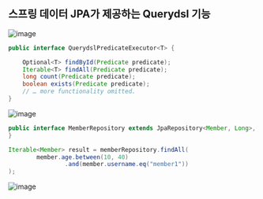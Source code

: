 ## **스프링 데이터 JPA가 제공하는 Querydsl 기능**

![image](https://user-images.githubusercontent.com/79301439/191430456-4ef9af01-68b5-483e-b539-099e9520ad8c.png)

```java
public interface QuerydslPredicateExecutor<T> {

    Optional<T> findById(Predicate predicate);
    Iterable<T> findAll(Predicate predicate);
    long count(Predicate predicate);
    boolean exists(Predicate predicate);
    // … more functionality omitted.
}
```

![image](https://user-images.githubusercontent.com/79301439/191430555-29b91a3a-3fea-4740-802d-94adfb8bfabc.png)

```java
public interface MemberRepository extends JpaRepository<Member, Long>, MemberRepositoryCustom, QuerydslPredicateExecutor<Member> {
}
```

```java
Iterable<Member> result = memberRepository.findAll(
        member.age.between(10, 40)
                .and(member.username.eq("member1"))
);
```

![image](https://user-images.githubusercontent.com/79301439/191430848-a7fe53f1-74fe-4fee-a7b1-52f80f39f2e9.png)
